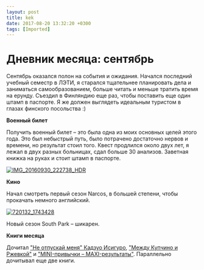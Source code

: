 ```yaml
---
layout: post
title: kek
date: 2017-08-20 13:32:20 +0300
tags: [Imported]
---
```

#  Дневник месяца: сентябрь

Сентябрь оказался полон на события и ожидания. Начался последний учебный семестр в ЛЭТИ, я старался тщательнее планировать дела и заниматься самообразованием, больше читать и меньше тратить время на ерунду. Съездил в Финляндию еще раз, чтобы поставить еще один штамп в паспорте. Я же должен выглядеть идеальным туристом в глазах финского посольства :)

**Военный билет**

Получить военный билет – это была одна из моих основных целей этого года. Это был небыстрый путь, было потрачено достаточно нервов и времени, но результат стоил того. Квест продлился около двух лет, я лежал в двух разных больницах, сдал больше 30 анализов. Заветная книжка на руках и стоит штамп в паспорте.

[![IMG_20160930_222738_HDR](https://vlaim.s3.amazonaws.com/uploads/2016/09/IMG_20160930_222738_HDR.jpg)](https://vlaim.s3.amazonaws.com/uploads/2016/09/IMG_20160930_222738_HDR.jpg)

**Кино**

Начал смотреть первый сезон Narcos, в большей степени, чтобы прокачать немного английский.

[![720132_1743428](https://vlaim.s3.amazonaws.com/uploads/2016/09/720132_1743428.jpg)](https://vlaim.s3.amazonaws.com/uploads/2016/09/720132_1743428.jpg)

Новый сезон South Park – шикарен.

**Книги месяца**

Дочитал ["Не отпускай меня" Кадзуо Исигуро](https://blog.alexeyev.me/2016/09/kazuo-ishiguro/ "Книга #15: Кадзуо Исигуро – Не отпускай меня"), ["Между Купчино и Ржевкой"](https://blog.alexeyev.me/2016/09/balunov/ "Книга #16: Александр Балунов – Между Купчино и Ржевкой") и ["MINI-привычки – MAXI-результаты"](https://blog.alexeyev.me/2016/09/stephen-guise-mini-habbits/ "Книга #17: Стивен Гайз — MINI-привычки – MAXI-результаты"). Параллельно дочитывал еще две книги.